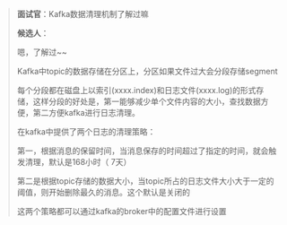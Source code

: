 > **面试官**：Kafka数据清理机制了解过嘛
>
> **候选人**：
>
> 嗯，了解过~~
>
> Kafka中topic的数据存储在分区上，分区如果文件过大会分段存储segment
>
> 每个分段都在磁盘上以索引(xxxx.index)和日志文件(xxxx.log)的形式存储，这样分段的好处是，第一能够减少单个文件内容的大小，查找数据方便，第二方便kafka进行日志清理。
>
> 在kafka中提供了两个日志的清理策略：
>
> 第一，根据消息的保留时间，当消息保存的时间超过了指定的时间，就会触发清理，默认是168小时（ 7天）
>
> 第二是根据topic存储的数据大小，当topic所占的日志文件大小大于一定的阈值，则开始删除最久的消息。这个默认是关闭的
>
> 这两个策略都可以通过kafka的broker中的配置文件进行设置